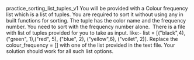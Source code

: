 practice_sorting_list_tuples_v1
You will be provided with a Colour frequency list which is a list of tuples.
You are required to sort it without using any in built functions for sorting.​
The tuple has the color name and the frequency number. You need to sort with the frequency number alone.
​
There is a file with list of tuples provided for you to take as input.
like:-  list = [("black",4),("green", 1),("red", 5), ("blue", 2), ("yellow",6), ("voilet", 2)].​
Replace the colour_frequency = [] with one of the list provided in the text file.
Your solution should work for all such list options.
